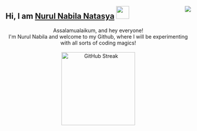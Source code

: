 ## Hi, I am [Nurul Nabila Natasya](https://nrlnabila.dev/) <img align="right" src="https://visitor-badge.laobi.icu/badge?page_id=nrlnbl"><img src="https://media.giphy.com/media/hvRJCLFzcasrR4ia7z/giphy.gif" width="35">

<div align=center>
Assalamualaikum, and hey everyone!<br> I'm Nurul Nabila and welcome to my Github, where I will be experimenting with all sorts of coding magics!<br><br>

<img src="https://github-readme-streak-stats.herokuapp.com?user=nrl-nabilanatasya&theme=radical" alt="GitHub Streak" height="200" />
</div>
